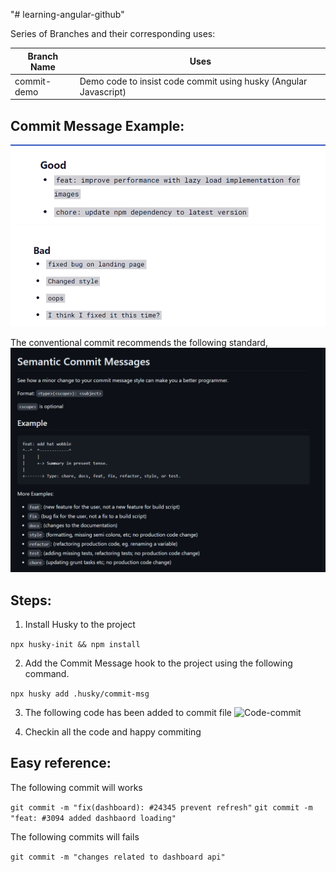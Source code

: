 "# learning-angular-github" 

Series of Branches and their corresponding uses:

| Branch Name | Uses |
| --- | --- |
| commit-demo | Demo code to insist code commit using husky (Angular Javascript) |

## Commit Message Example:
![Good Commit Message](image.png)
![Bad Commit Message](image-1.png)

The conventional commit recommends the following standard,
![conventional commit](image-2.png)

## Steps:

1. Install Husky to the project 

``` npx husky-init && npm install ```

2. Add the Commit Message hook to the project using the following command.

``` npx husky add .husky/commit-msg ```

3. The following code has been added to commit file 
![Code-commit](code-1.png)

4. Checkin all the code and happy commiting 

## Easy reference:

The following commit will works 

``` git commit -m "fix(dashboard): #24345 prevent refresh" ```
``` git commit -m "feat: #3094 added dashbaord loading" ```

The following commits will fails 

``` git commit -m "changes related to dashboard api" ```
